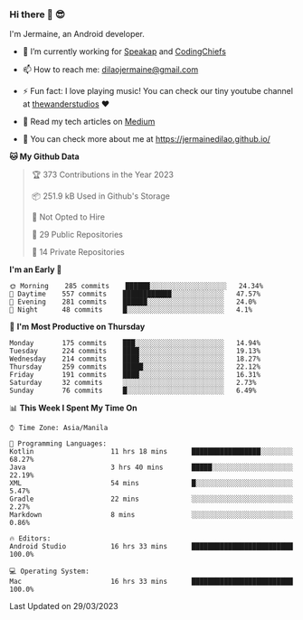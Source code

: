 ### Hi there 👋 😎
I'm Jermaine, an Android developer.

- 🔭 I’m currently working for [Speakap](https://www.speakap.com/) and [CodingChiefs](https://codingchiefs.com/en/)

- 📫 How to reach me: dilaojermaine@gmail.com

- ⚡ Fun fact: I love playing music! You can check our tiny youtube channel at [thewanderstudios](https://www.youtube.com/thewanderstudios) ♥️

- 📖 Read my tech articles on [Medium](https://jermainedilao.medium.com/)

- 👀 You can check more about me at https://jermainedilao.github.io/

<!--
**jermainedilao/jermainedilao** is a ✨ _special_ ✨ repository because its `README.md` (this file) appears on your GitHub profile.

Here are some ideas to get you started:

- 🔭 I’m currently working on ...
- 🌱 I’m currently learning ...
- 👯 I’m looking to collaborate on ...
- 🤔 I’m looking for help with ...
- 💬 Ask me about ...
- 📫 How to reach me: ...
- 😄 Pronouns: ...
- ⚡ Fun fact: ...
-->

<!--START_SECTION:waka-->
**🐱 My Github Data** 

> 🏆 373 Contributions in the Year 2023
 > 
> 📦 251.9 kB Used in Github's Storage 
 > 
> 🚫 Not Opted to Hire
 > 
> 📜 29 Public Repositories 
 > 
> 🔑 14 Private Repositories  
 > 
**I'm an Early 🐤** 

```text
🌞 Morning    285 commits    ██████░░░░░░░░░░░░░░░░░░░   24.34% 
🌆 Daytime    557 commits    ████████████░░░░░░░░░░░░░   47.57% 
🌃 Evening    281 commits    ██████░░░░░░░░░░░░░░░░░░░   24.0% 
🌙 Night      48 commits     █░░░░░░░░░░░░░░░░░░░░░░░░   4.1%

```
📅 **I'm Most Productive on Thursday** 

```text
Monday       175 commits    ███░░░░░░░░░░░░░░░░░░░░░░   14.94% 
Tuesday      224 commits    ████░░░░░░░░░░░░░░░░░░░░░   19.13% 
Wednesday    214 commits    ████░░░░░░░░░░░░░░░░░░░░░   18.27% 
Thursday     259 commits    █████░░░░░░░░░░░░░░░░░░░░   22.12% 
Friday       191 commits    ████░░░░░░░░░░░░░░░░░░░░░   16.31% 
Saturday     32 commits     ░░░░░░░░░░░░░░░░░░░░░░░░░   2.73% 
Sunday       76 commits     █░░░░░░░░░░░░░░░░░░░░░░░░   6.49%

```


📊 **This Week I Spent My Time On** 

```text
⌚︎ Time Zone: Asia/Manila

💬 Programming Languages: 
Kotlin                   11 hrs 18 mins      █████████████████░░░░░░░░   68.27% 
Java                     3 hrs 40 mins       █████░░░░░░░░░░░░░░░░░░░░   22.19% 
XML                      54 mins             █░░░░░░░░░░░░░░░░░░░░░░░░   5.47% 
Gradle                   22 mins             ░░░░░░░░░░░░░░░░░░░░░░░░░   2.27% 
Markdown                 8 mins              ░░░░░░░░░░░░░░░░░░░░░░░░░   0.86%

🔥 Editors: 
Android Studio           16 hrs 33 mins      █████████████████████████   100.0%

💻 Operating System: 
Mac                      16 hrs 33 mins      █████████████████████████   100.0%

```


 Last Updated on 29/03/2023
<!--END_SECTION:waka-->
